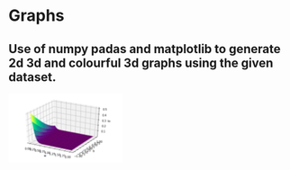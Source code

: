 # Graphs
## Use of numpy padas and matplotlib to generate 2d 3d and colourful 3d graphs using the given dataset.
<img src ="IMG_20190612_172038.jpg" width="40%">

